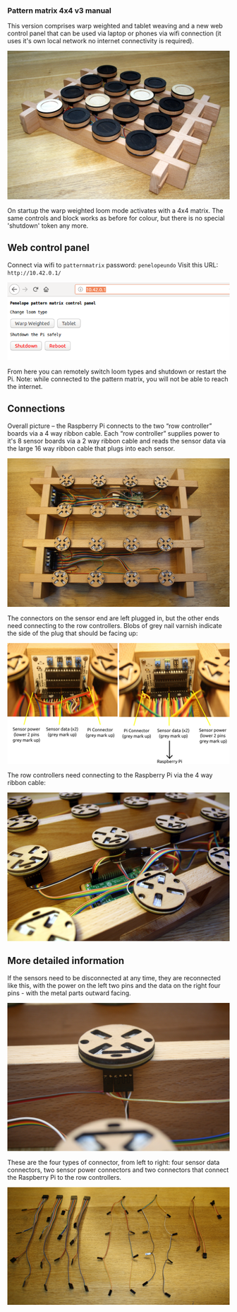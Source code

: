 ### Pattern matrix 4x4 v3 manual

This version comprises warp weighted and tablet weaving and a new web
control panel that can be used via laptop or phones via wifi
connection (it uses it's own local network no internet connectivity is
required).

![](https://github.com/Kairotic/patternmatrix2/raw/master/manual/images/pic.jpg)

On startup the warp weighted loom mode activates with a 4x4
matrix. The same controls and block works as before for colour, but
there is no special 'shutdown' token any more.

## Web control panel

Connect via wifi to `patternmatrix` password: `penelopeundo`
Visit this URL: `http://10.42.0.1/`

![](https://github.com/Kairotic/patternmatrix2/raw/master/manual/images/web.png)

From here you can remotely switch loom types and shutdown or restart
the Pi. Note: while connected to the pattern matrix, you will not be
able to reach the internet.

## Connections

Overall picture – the Raspberry Pi connects to the two “row
controller” boards via a 4 way ribbon cable. Each “row controller”
supplies power to it's 8 sensor boards via a 2 way ribbon cable and
reads the sensor data via the large 16 way ribbon cable that plugs
into each sensor.

![](https://github.com/Kairotic/patternmatrix2/raw/master/manual/images/overall.jpg)

The connectors on the sensor end are left plugged in, but the other
ends need connecting to the row controllers. Blobs of grey nail
varnish indicate the side of the plug that should be facing up:

![](https://github.com/Kairotic/patternmatrix2/raw/master/manual/images/connecting.jpg)

The row controllers need connecting to the Raspberry Pi via the 4 way
ribbon cable:

![](https://github.com/Kairotic/patternmatrix2/raw/master/manual/images/pi-close.jpg)

## More detailed information
   
If the sensors need to be disconnected at any time, they are
reconnected like this, with the power on the left two pins and the
data on the right four pins - with the metal parts outward facing.

![](https://github.com/Kairotic/patternmatrix2/raw/master/manual/images/sensor-close.jpg)

These are the four types of connector, from left to right: four sensor
data connectors, two sensor power connectors and two connectors that
connect the Raspberry Pi to the row controllers.

![](https://github.com/Kairotic/patternmatrix2/raw/master/manual/images/connectors.jpg)



